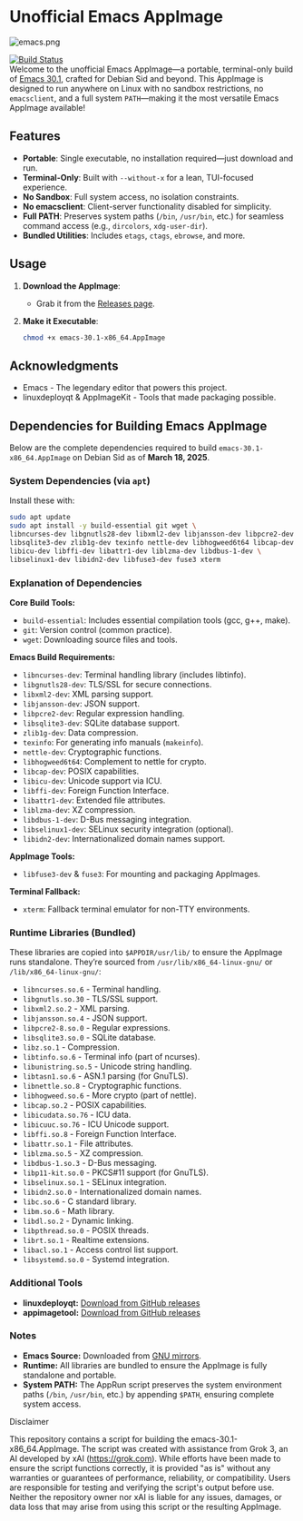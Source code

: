# Unofficial Emacs AppImage

![emacs.png](https://www.gnu.org/software/emacs/images/emacs.png)

[![Build Status](https://img.shields.io/badge/build-passing-brightgreen.svg)](https://github.com/danrobi11/emacs-appimage/actions)  
Welcome to the unofficial Emacs AppImage—a portable, terminal-only build of [Emacs 30.1](https://www.gnu.org/software/emacs/), crafted for Debian Sid and beyond. This AppImage is designed to run anywhere on Linux with no sandbox restrictions, no `emacsclient`, and a full system `PATH`—making it the most versatile Emacs AppImage available!

## Features
- **Portable**: Single executable, no installation required—just download and run.
- **Terminal-Only**: Built with `--without-x` for a lean, TUI-focused experience.
- **No Sandbox**: Full system access, no isolation constraints.
- **No emacsclient**: Client-server functionality disabled for simplicity.
- **Full PATH**: Preserves system paths (`/bin`, `/usr/bin`, etc.) for seamless command access (e.g., `dircolors`, `xdg-user-dir`).
- **Bundled Utilities**: Includes `etags`, `ctags`, `ebrowse`, and more.

## Usage

1. **Download the AppImage**:
   - Grab it from the [Releases page](https://github.com/danrobi11/emacs-appimage/releases).

2. **Make it Executable**:
   ```bash
   chmod +x emacs-30.1-x86_64.AppImage

## Acknowledgments

- Emacs - The legendary editor that powers this project.
- linuxdeployqt & AppImageKit - Tools that made packaging possible.

## Dependencies for Building Emacs AppImage

Below are the complete dependencies required to build `emacs-30.1-x86_64.AppImage` on Debian Sid as of **March 18, 2025**.

### System Dependencies (via `apt`)

Install these with:

```bash
sudo apt update
sudo apt install -y build-essential git wget \
libncurses-dev libgnutls28-dev libxml2-dev libjansson-dev libpcre2-dev \
libsqlite3-dev zlib1g-dev texinfo nettle-dev libhogweed6t64 libcap-dev \
libicu-dev libffi-dev libattr1-dev liblzma-dev libdbus-1-dev \
libselinux1-dev libidn2-dev libfuse3-dev fuse3 xterm
```

### Explanation of Dependencies

**Core Build Tools:**
- `build-essential`: Includes essential compilation tools (gcc, g++, make).
- `git`: Version control (common practice).
- `wget`: Downloading source files and tools.

**Emacs Build Requirements:**
- `libncurses-dev`: Terminal handling library (includes libtinfo).
- `libgnutls28-dev`: TLS/SSL for secure connections.
- `libxml2-dev`: XML parsing support.
- `libjansson-dev`: JSON support.
- `libpcre2-dev`: Regular expression handling.
- `libsqlite3-dev`: SQLite database support.
- `zlib1g-dev`: Data compression.
- `texinfo`: For generating info manuals (`makeinfo`).
- `nettle-dev`: Cryptographic functions.
- `libhogweed6t64`: Complement to nettle for crypto.
- `libcap-dev`: POSIX capabilities.
- `libicu-dev`: Unicode support via ICU.
- `libffi-dev`: Foreign Function Interface.
- `libattr1-dev`: Extended file attributes.
- `liblzma-dev`: XZ compression.
- `libdbus-1-dev`: D-Bus messaging integration.
- `libselinux1-dev`: SELinux security integration (optional).
- `libidn2-dev`: Internationalized domain names support.

**AppImage Tools:**
- `libfuse3-dev` & `fuse3`: For mounting and packaging AppImages.

**Terminal Fallback:**
- `xterm`: Fallback terminal emulator for non-TTY environments.

### Runtime Libraries (Bundled)

These libraries are copied into `$APPDIR/usr/lib/` to ensure the AppImage runs standalone. They’re sourced from `/usr/lib/x86_64-linux-gnu/` or `/lib/x86_64-linux-gnu/`:

- `libncurses.so.6` - Terminal handling.
- `libgnutls.so.30` - TLS/SSL support.
- `libxml2.so.2` - XML parsing.
- `libjansson.so.4` - JSON support.
- `libpcre2-8.so.0` - Regular expressions.
- `libsqlite3.so.0` - SQLite database.
- `libz.so.1` - Compression.
- `libtinfo.so.6` - Terminal info (part of ncurses).
- `libunistring.so.5` - Unicode string handling.
- `libtasn1.so.6` - ASN.1 parsing (for GnuTLS).
- `libnettle.so.8` - Cryptographic functions.
- `libhogweed.so.6` - More crypto (part of nettle).
- `libcap.so.2` - POSIX capabilities.
- `libicudata.so.76` - ICU data.
- `libicuuc.so.76` - ICU Unicode support.
- `libffi.so.8` - Foreign Function Interface.
- `libattr.so.1` - File attributes.
- `liblzma.so.5` - XZ compression.
- `libdbus-1.so.3` - D-Bus messaging.
- `libp11-kit.so.0` - PKCS#11 support (for GnuTLS).
- `libselinux.so.1` - SELinux integration.
- `libidn2.so.0` - Internationalized domain names.
- `libc.so.6` - C standard library.
- `libm.so.6` - Math library.
- `libdl.so.2` - Dynamic linking.
- `libpthread.so.0` - POSIX threads.
- `librt.so.1` - Realtime extensions.
- `libacl.so.1` - Access control list support.
- `libsystemd.so.0` - Systemd integration.

### Additional Tools

- **linuxdeployqt:** [Download from GitHub releases](https://github.com/probonopd/linuxdeployqt/releases)
- **appimagetool:** [Download from GitHub releases](https://github.com/AppImage/AppImageKit/releases)

### Notes

- **Emacs Source:** Downloaded from [GNU mirrors](https://mirrors.ocf.berkeley.edu/gnu/emacs/emacs-30.1.tar.gz).
- **Runtime:** All libraries are bundled to ensure the AppImage is fully standalone and portable.
- **System PATH:** The AppRun script preserves the system environment paths (`/bin`, `/usr/bin`, etc.) by appending `$PATH`, ensuring complete system access.

Disclaimer

This repository contains a script for building the emacs-30.1-x86_64.AppImage. The script was created with assistance from Grok 3, an AI developed by xAI (https://grok.com). While efforts have been made to ensure the script functions correctly, it is provided "as is" without any warranties or guarantees of performance, reliability, or compatibility. Users are responsible for testing and verifying the script's output before use. Neither the repository owner nor xAI is liable for any issues, damages, or data loss that may arise from using this script or the resulting AppImage.

